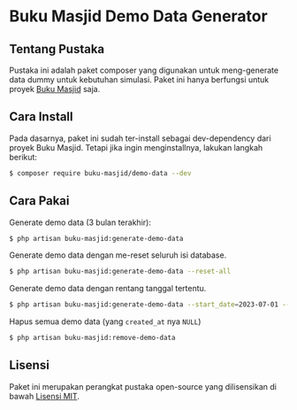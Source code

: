 # Buku Masjid Demo Data Generator

## Tentang Pustaka

Pustaka ini adalah paket composer yang digunakan untuk meng-generate data dummy untuk kebutuhan simulasi. Paket ini hanya berfungsi untuk proyek [Buku Masjid](https://github.com/buku-masjid/buku-masjid) saja.

## Cara Install

Pada dasarnya, paket ini sudah ter-install sebagai dev-dependency dari proyek Buku Masjid. Tetapi jika ingin menginstallnya, lakukan langkah berikut: 

```bash
$ composer require buku-masjid/demo-data --dev
```

## Cara Pakai

Generate demo data (3 bulan terakhir):

```bash
$ php artisan buku-masjid:generate-demo-data
```

Generate demo data dengan me-reset seluruh isi database.

```bash
$ php artisan buku-masjid:generate-demo-data --reset-all
```

Generate demo data dengan rentang tanggal tertentu.

```bash
$ php artisan buku-masjid:generate-demo-data --start_date=2023-07-01 --end_date=2023-10-31
```

Hapus semua demo data (yang `created_at` nya `NULL`)

```bash
$ php artisan buku-masjid:remove-demo-data
```

## Lisensi

Paket ini merupakan perangkat pustaka open-source yang dilisensikan di bawah [Lisensi MIT](LICENSE).
